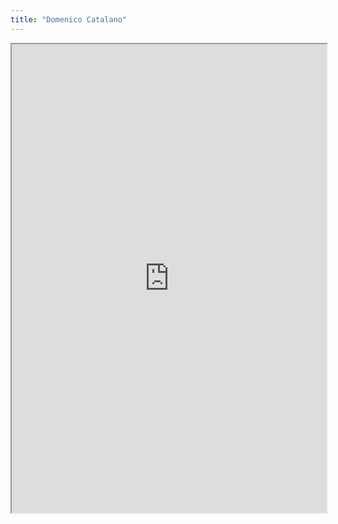 ```yaml
---
title: "Domenico Catalano"
---
```




<iframe height="750" width="100%" src="https://ewelton.github.io/ktest/wiki.html#Domenico%20Catalano"></iframe>
